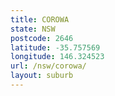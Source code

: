 ```yaml
---
title: COROWA
state: NSW
postcode: 2646
latitude: -35.757569
longitude: 146.324523
url: /nsw/corowa/
layout: suburb
---
```

